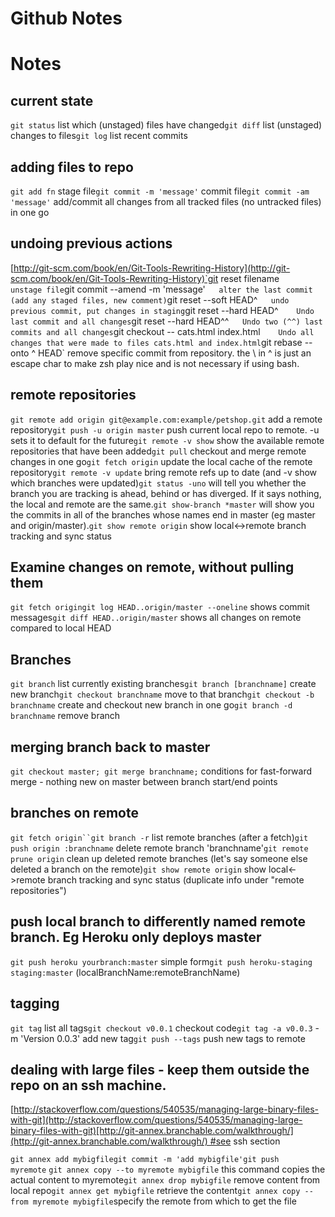 # Github N**otes**

# Notes

## **current state**

`git status`	list which (unstaged) files have changed`git diff`	list (unstaged) changes to files`git log`	list recent commits

## **adding files to repo**

`git add fn`	stage file`git commit -m 'message'`	commit file`git commit -am 'message'`	add/commit all changes from all tracked files (no untracked files) in one go

## **undoing previous actions**

[http://git-scm.com/book/en/Git-Tools-Rewriting-History](http://git-scm.com/book/en/Git-Tools-Rewriting-History)`git reset filename`	unstage file`git commit --amend -m 'message'`	alter the last commit (add any staged files, new comment)`git reset --soft HEAD^`	undo previous commit, put changes in staging`git reset --hard HEAD^`	Undo last commit and all changes`git reset --hard HEAD^^`	Undo two (^^) last commits and all changes`git checkout -- cats.html index.html`	Undo all changes that were made to files cats.html and index.html`git rebase --onto <commit-id>\^ <commit-id> HEAD`	remove specific commit from repository. the \ in ^ is just an escape char to make zsh play nice and is not necessary if using bash.

## **remote repositories**

`git remote add origin git@example.com:example/petshop.git` add a remote repository`git push -u origin master`	push current local repo to remote. -u sets it to default for the future`git remote -v show`	show the available remote repositories that have been added`git pull`	checkout and merge remote changes in one go`git fetch origin`	update the local cache of the remote repository`git remote -v update`	bring remote refs up to date (and -v show which branches were updated)`git status -uno` will tell you whether the branch you are tracking is ahead, behind or has diverged. If it says nothing, the local and remote are the same.`git show-branch *master` will show you the commits in all of the branches whose names end in master (eg master and origin/master).`git show remote origin`	show local<->remote branch tracking and sync status

## **Examine changes on remote, without pulling them**

`git fetch origingit log HEAD..origin/master --oneline` shows commit messages`git diff HEAD..origin/master` shows all changes on remote compared to local HEAD

## **Branches**

`git branch`	list currently existing branches`git branch [branchname]`	create new branch`git checkout branchname`	move to that branch`git checkout -b branchname`	create and checkout new branch in one go`git branch -d branchname`	remove branch

## **merging branch back to master**

`git checkout master; git merge branchname;`	conditions for fast-forward merge - nothing new on master between branch start/end points

## **branches on remote**

`git fetch origin``git branch -r` list remote branches (after a fetch)`git push origin :branchname`	delete remote branch 'branchname'`git remote prune origin`	clean up deleted remote branches (let's say someone else deleted a branch on the remote)`git show remote origin`	show local<->remote branch tracking and sync status (duplicate info under "remote repositories")

## **push local branch to differently named remote branch. Eg Heroku only deploys master**

`git push heroku yourbranch:master` simple form`git push heroku-staging staging:master` (localBranchName:remoteBranchName)

## **tagging**

`git tag` list all tags`git checkout v0.0.1`	checkout code`git tag -a v0.0.3`	-m 'Version 0.0.3' add new tag`git push --tags`	push new tags to remote

## **dealing with large files - keep them outside the repo on an ssh machine.**

[http://stackoverflow.com/questions/540535/managing-large-binary-files-with-git](http://stackoverflow.com/questions/540535/managing-large-binary-files-with-git)[http://git-annex.branchable.com/walkthrough/](http://git-annex.branchable.com/walkthrough/) #see ssh section

`git annex add mybigfilegit commit -m 'add mybigfile'git push myremote` `git annex copy --to myremote mybigfile` this command copies the actual content to myremote`git annex drop mybigfile` remove content from local repo`git annex get mybigfile` retrieve the content`git annex copy --from myremote mybigfile`specify the remote from which to get the file